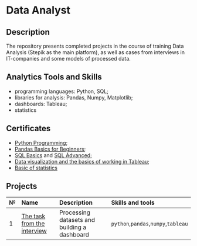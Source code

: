 # Data Analyst
## Description
The repository presents completed projects in the course of training Data Analysis (Stepik as the main platform), as well as cases from interviews in IT-companies and some models of processed data.

## Analytics Tools and Skills
* programming languages: Python, SQL;
* libraries for analysis: Pandas, Numpy, Matplotlib;
* dashboards: Tableau;
* statistics
  
## Certificates
* [Python Programming](https://stepik.org/cert/1684423);
* [Pandas Basics for Beginners](https://stepik.org/cert/1989008);
* [SQL Basics](https://stepik.org/cert/1743902) and [SQL Advanced](https://stepik.org/cert/1950271);
* [Data visualization and the basics of working in Tableau](https://stepik.org/cert/1757775);
* [Basic of statistics](https://stepik.org/cert/1738529)
  
## Projects

|№ | Name          | Description  | Skills and tools |
|:-|:------------- |:-------------| :----------------|
|1 | [The task from the interview](https://github.com/raent1/N_C_Projects/blob/main/excelsior_project/README.md)| Processing datasets and building a dashboard | `python`,`pandas`,`numpy`,`tableau` |

